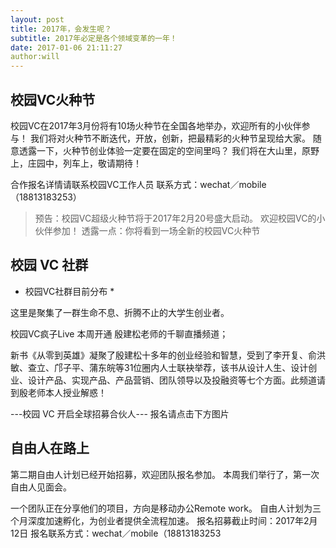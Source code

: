```yaml
---
layout: post
title: 2017年，会发生呢？
subtitle: 2017年必定是各个领域变革的一年！
date: 2017-01-06 21:11:27
author:will
---
```





## 校园VC火种节

校园VC在2017年3月份将有10场火种节在全国各地举办，欢迎所有的小伙伴参与！
我们将对火种节不断迭代，开放，创新，把最精彩的火种节呈现给大家。
随意透露一下，火种节创业体验一定要在固定的空间里吗？
我们将在大山里，原野上，庄园中，列车上，敬请期待！

合作报名详情请联系校园VC工作人员
联系方式：wechat／mobile（18813183253）

> 预告：校园VC超级火种节将于2017年2月20号盛大启动。
> 欢迎校园VC的小伙伴参加！
> 透露一点：你将看到一场全新的校园VC火种节


## 校园 VC 社群

* 校园VC社群目前分布 *



这里是聚集了一群生命不息、折腾不止的大学生创业者。

校园VC疯子Live
本周开通 殷建松老师的千聊直播频道；

新书《从零到英雄》凝聚了殷建松十多年的创业经验和智慧，受到了李开复、俞洪敏、查立、邝子平、蒲东皖等31位圈内人士联袂举荐，该书从设计人生、设计创业、设计产品、实现产品、产品营销、团队领导以及投融资等七个方面。此频道请到殷老师本人授业解惑！



---校园 VC 开启全球招募合伙人---
报名请点击下方图片



## 自由人在路上
第二期自由人计划已经开始招募，欢迎团队报名参加。
本周我们举行了，第一次自由人见面会。

一个团队正在分享他们的项目，方向是移动办公Remote work。
自由人计划为三个月深度加速孵化，为创业者提供全流程加速。
报名招募截止时间：2017年2月12日
报名联系方式：wechat／mobile（18813183253


